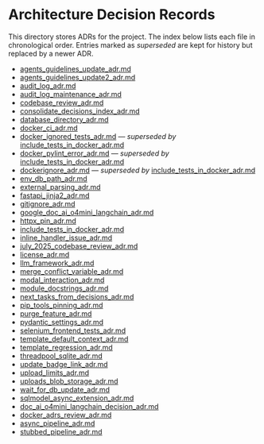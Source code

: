 # Architecture Decision Records

This directory stores ADRs for the project. The index below lists each file in chronological order. Entries marked as *superseded* are kept for history but replaced by a newer ADR.

- [agents_guidelines_update_adr.md](agents_guidelines_update_adr.md)
- [agents_guidelines_update2_adr.md](agents_guidelines_update2_adr.md)
- [audit_log_adr.md](audit_log_adr.md)
- [audit_log_maintenance_adr.md](audit_log_maintenance_adr.md)
- [codebase_review_adr.md](codebase_review_adr.md)
- [consolidate_decisions_index_adr.md](consolidate_decisions_index_adr.md)
- [database_directory_adr.md](database_directory_adr.md)
- [docker_ci_adr.md](docker_ci_adr.md)
- [docker_ignored_tests_adr.md](docker_ignored_tests_adr.md) — *superseded by* [include_tests_in_docker_adr.md](include_tests_in_docker_adr.md)
- [docker_pylint_error_adr.md](docker_pylint_error_adr.md) — *superseded by* [include_tests_in_docker_adr.md](include_tests_in_docker_adr.md)
- [dockerignore_adr.md](dockerignore_adr.md) — *superseded by* [include_tests_in_docker_adr.md](include_tests_in_docker_adr.md)
- [env_db_path_adr.md](env_db_path_adr.md)
- [external_parsing_adr.md](external_parsing_adr.md)
- [fastapi_jinja2_adr.md](fastapi_jinja2_adr.md)
- [gitignore_adr.md](gitignore_adr.md)
- [google_doc_ai_o4mini_langchain_adr.md](google_doc_ai_o4mini_langchain_adr.md)
- [httpx_pin_adr.md](httpx_pin_adr.md)
- [include_tests_in_docker_adr.md](include_tests_in_docker_adr.md)
- [inline_handler_issue_adr.md](inline_handler_issue_adr.md)
- [july_2025_codebase_review_adr.md](july_2025_codebase_review_adr.md)
- [license_adr.md](license_adr.md)
- [llm_framework_adr.md](llm_framework_adr.md)
- [merge_conflict_variable_adr.md](merge_conflict_variable_adr.md)
- [modal_interaction_adr.md](modal_interaction_adr.md)
- [module_docstrings_adr.md](module_docstrings_adr.md)
- [next_tasks_from_decisions_adr.md](next_tasks_from_decisions_adr.md)
- [pip_tools_pinning_adr.md](pip_tools_pinning_adr.md)
- [purge_feature_adr.md](purge_feature_adr.md)
- [pydantic_settings_adr.md](pydantic_settings_adr.md)
- [selenium_frontend_tests_adr.md](selenium_frontend_tests_adr.md)
- [template_default_context_adr.md](template_default_context_adr.md)
- [template_regression_adr.md](template_regression_adr.md)
- [threadpool_sqlite_adr.md](threadpool_sqlite_adr.md)
- [update_badge_link_adr.md](update_badge_link_adr.md)
- [upload_limits_adr.md](upload_limits_adr.md)
- [uploads_blob_storage_adr.md](uploads_blob_storage_adr.md)
- [wait_for_db_update_adr.md](wait_for_db_update_adr.md)
- [sqlmodel_async_extension_adr.md](sqlmodel_async_extension_adr.md)
- [doc_ai_o4mini_langchain_decision_adr.md](doc_ai_o4mini_langchain_decision_adr.md)
- [docker_adrs_review_adr.md](docker_adrs_review_adr.md)
- [async_pipeline_adr.md](async_pipeline_adr.md)
- [stubbed_pipeline_adr.md](stubbed_pipeline_adr.md)
